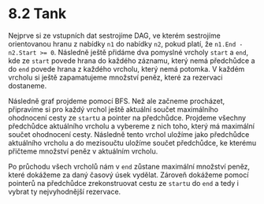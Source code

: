 # 8.2 Tank

Nejprve si ze vstupních dat sestrojíme DAG, ve kterém sestrojíme orientovanou
hranu z nabídky `n1` do nabídky `n2`, pokud platí, že `n1.End - n2.Start >= 0`.
Následně ještě přidáme dva pomyslné vrcholy `start` a `end`, kde ze `start`
povede hrana do každého záznamu, který nemá předchůdce a do `end` povede hrana
z každého vrcholu, který nemá potomka. V každém vrcholu si ještě zapamatujeme
množství peněz, které za rezervaci dostaneme.

Následně graf projdeme pomocí BFS. Než ale začneme procházet, připravíme si
pro každý vrchol ještě aktuální součet maximálního ohodnocení cesty ze `start`u
a pointer na předchůdce. Projdeme všechny předchůdce aktuálního vrcholu a
vybereme z nich toho, který má maximální součet ohodnocení cesty. Následně tento
vrchol uložíme jako předchůdce aktuálního vrcholu a do mezisoučtu uložíme
součet předchůdce, ke kterému přičteme množství peněz v aktuálním vrcholu.

Po průchodu všech vrcholů nám v `end` zůstane maximální množství peněz, které
dokážeme za daný časový úsek vydělat. Zároveň dokážeme pomocí pointerů na
předchůdce zrekonstruovat cestu ze `start`u do `end` a tedy i vybrat ty
nejvyhodnější rezervace.